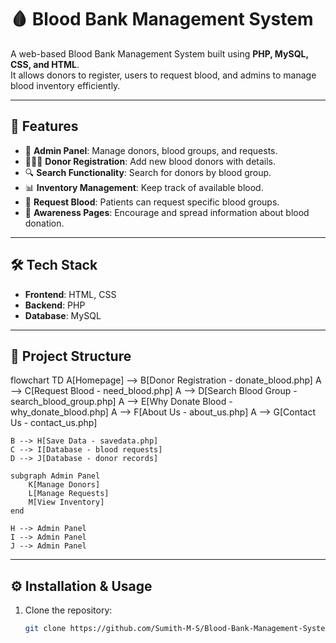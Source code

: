 # 🩸 Blood Bank Management System

A web-based Blood Bank Management System built using **PHP, MySQL, CSS, and HTML**.  
It allows donors to register, users to request blood, and admins to manage blood inventory efficiently.

---

## 🚀 Features
- 🏥 **Admin Panel**: Manage donors, blood groups, and requests.  
- 🧑‍🤝‍🧑 **Donor Registration**: Add new blood donors with details.  
- 🔍 **Search Functionality**: Search for donors by blood group.  
- 📊 **Inventory Management**: Keep track of available blood.  
- 📩 **Request Blood**: Patients can request specific blood groups.  
- 📢 **Awareness Pages**: Encourage and spread information about blood donation.  

---

## 🛠 Tech Stack
- **Frontend**: HTML, CSS  
- **Backend**: PHP  
- **Database**: MySQL  

---

## 📂 Project Structure

flowchart TD
    A[Homepage] --> B[Donor Registration - donate_blood.php]
    A --> C[Request Blood - need_blood.php]
    A --> D[Search Blood Group - search_blood_group.php]
    A --> E[Why Donate Blood - why_donate_blood.php]
    A --> F[About Us - about_us.php]
    A --> G[Contact Us - contact_us.php]

    B --> H[Save Data - savedata.php]
    C --> I[Database - blood requests]
    D --> J[Database - donor records]

    subgraph Admin Panel
        K[Manage Donors]
        L[Manage Requests]
        M[View Inventory]
    end

    H --> Admin Panel
    I --> Admin Panel
    J --> Admin Panel


---



## ⚙️ Installation & Usage
1. Clone the repository:
   ```bash
   git clone https://github.com/Sumith-M-S/Blood-Bank-Management-System.git
